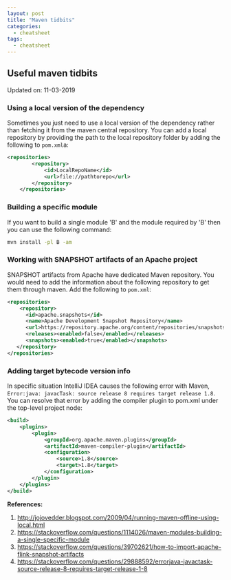 ```yaml
---
layout: post
title: "Maven tidbits"
categories:
  - cheatsheet
tags:
  - cheatsheet
---
```

## Useful maven tidbits
Updated on: 11-03-2019
### Using a local version of the dependency
Sometimes you just need to use a local version of the dependency rather than fetching it from the
maven central repository. You can add a local repository by providing the path to the local repository folder by adding the following to `pom.xml`a:
```xml
<repositories>
        <repository>
            <id>LocalRepoName</id>
            <url>file://pathtorepo</url>
        </repository>
    </repositories>
```
### Building a specific module
If you want to build a single module 'B' and the module required by 'B' then you can use the following command:

```bash
mvn install -pl B -am
```

### Working with SNAPSHOT artifacts of an Apache project
SNAPSHOT artifacts from Apache have dedicated Maven repository. You would need to add the information about the following repository to get them through maven. Add the following to `pom.xml`:
```xml
<repositories>
    <repository>
      <id>apache.snapshots</id>
      <name>Apache Development Snapshot Repository</name>
      <url>https://repository.apache.org/content/repositories/snapshots/</url>
      <releases><enabled>false</enabled></releases>
      <snapshots><enabled>true</enabled></snapshots>
   </repository>
</repositories>
```

### Adding target bytecode version info
In specific situation IntelliJ IDEA causes the following error with Maven, `Error:java: javacTask: source release 8 requires target release 1.8`. You can resolve that error by adding the compiler plugin to pom.xml under the top-level project node:

```xml
<build>
    <plugins>
        <plugin>
            <groupId>org.apache.maven.plugins</groupId>
            <artifactId>maven-compiler-plugin</artifactId>
            <configuration>
                <source>1.8</source>
                <target>1.8</target>
            </configuration>
        </plugin>
    </plugins>
</build>
```

**References:**

1.  http://jojovedder.blogspot.com/2009/04/running-maven-offline-using-local.html
2. https://stackoverflow.com/questions/1114026/maven-modules-building-a-single-specific-module
3. https://stackoverflow.com/questions/39702621/how-to-import-apache-flink-snapshot-artifacts
4. https://stackoverflow.com/questions/29888592/errorjava-javactask-source-release-8-requires-target-release-1-8
